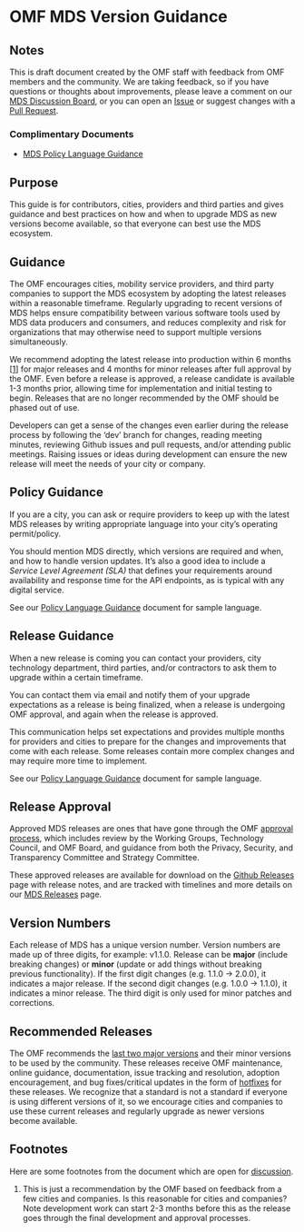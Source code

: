 # OMF MDS Version Guidance

## Notes

This is draft document created by the OMF staff with feedback from OMF members and the community. We are taking feedback, so if you have questions or thoughts about improvements, please leave a comment on our [MDS Discussion Board](https://github.com/openmobilityfoundation/mobility-data-specification/discussions), or you can open an [Issue](https://github.com/openmobilityfoundation/governance/issues) or suggest changes with a [Pull Request](https://github.com/openmobilityfoundation/governance/pulls).

### Complimentary Documents

- [MDS Policy Language Guidance](https://github.com/openmobilityfoundation/governance/blob/main/technical/OMF-MDS-Policy-Language-Guidance.md)

## Purpose

This guide is for contributors, cities, providers and third parties and gives guidance and best practices on how and when to upgrade MDS as new versions become available, so that everyone can best use the MDS ecosystem.

## Guidance

The OMF encourages cities, mobility service providers, and third party companies to support the MDS ecosystem by adopting the latest releases within a reasonable timeframe. Regularly upgrading to recent versions of MDS helps ensure compatibility between various software tools used by MDS data producers and consumers, and reduces complexity and risk for organizations that may otherwise need to support multiple versions simultaneously.

We recommend adopting the latest release into production within 6 months [[1](#footnotes)] for major releases and 4 months for minor releases after full approval by the OMF. Even before a release is approved, a release candidate is available 1-3 months prior, allowing time for implementation and initial testing to begin. Releases that are no longer recommended by the OMF should be phased out of use.

Developers can get a sense of the changes even earlier during the release process by following the ‘dev’ branch for changes, reading meeting minutes, reviewing Github issues and pull requests, and/or attending public meetings. Raising issues or ideas during development can ensure the new release will meet the needs of your city or company.

## Policy Guidance

If you are a city, you can ask or require providers to keep up with the latest MDS releases by writing appropriate language into your city’s operating permit/policy.  

You should mention MDS directly, which versions are required and when, and how to handle version updates. It’s also a good idea to include a _Service Level Agreement (SLA)_ that defines your requirements around availability and response time for the API endpoints, as is typical with any digital service.  

See our [Policy Language Guidance](TBD) document for sample language.

## Release Guidance

When a new release is coming you can contact your providers, city technology department, third parties, and/or contractors to ask them to upgrade within a certain timeframe.  

You can contact them via email and notify them of your upgrade expectations as a release is being finalized, when a release is undergoing OMF approval, and again when the release is approved.

This communication helps set expectations and provides multiple months for providers and cities to prepare for the changes and improvements that come with each release. Some releases contain more complex changes and may require more time to implement.

See our [Policy Language Guidance](https://github.com/openmobilityfoundation/governance/blob/main/technical/OMF-MDS-Policy-Language-Guidance.md) document for sample language.

## Release Approval

Approved MDS releases are ones that have gone through the OMF [approval process](https://github.com/openmobilityfoundation/governance/blob/main/technical/ReleaseGuidelines.md#approval-by-the-open-mobility-foundation), which includes review by the Working Groups, Technology Council, and OMF Board, and guidance from both the Privacy, Security, and Transparency Committee and Strategy Committee. 

These approved releases are available for download on the [Github Releases](https://github.com/openmobilityfoundation/mobility-data-specification/releases) page with release notes, and are tracked with timelines and more details on our [MDS Releases](https://github.com/openmobilityfoundation/governance/wiki/Releases) page. 

## Version Numbers

Each release of MDS has a unique version number. Version numbers are made up of three digits, for example: v1.1.0. Release can be **major** (include breaking changes) or **minor** (update or add things without breaking previous functionality). If the first digit changes (e.g. 1.1.0 -> 2.0.0), it indicates a major release. If the second digit changes (e.g. 1.0.0 -> 1.1.0), it indicates a minor release. The third digit is only used for minor patches and corrections.

## Recommended Releases

The OMF recommends the [last two major versions](https://github.com/openmobilityfoundation/governance/wiki/Releases#supported-mds-releases) and their minor versions to be used by the community. These releases receive OMF maintenance, online guidance, documentation, issue tracking and resolution, adoption encouragement, and bug fixes/critical updates in the form of [hotfixes](https://github.com/openmobilityfoundation/governance/blob/release-guidelines-1/technical/ReleaseGuidelines.md#hotfix-releases) for these releases. We recognize that a standard is not a standard if everyone is using different versions of it, so we encourage cities and companies to use these current releases and regularly upgrade as newer versions become available.

## Footnotes 

Here are some footnotes from the document which are open for [discussion](https://github.com/openmobilityfoundation/mobility-data-specification/discussions).

1. This is just a recommendation by the OMF based on feedback from a few cities and companies. Is this reasonable for cities and companies? Note development work can start 2-3 months before this as the release goes through the final development and approval processes.

